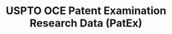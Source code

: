 ---
bigquery: https://console.cloud.google.com/bigquery?p=patents-public-data&d=uspto_oce_pair&page=dataset
citation: 'Graham, S. Marco, A., and Miller, A. (2015). “The USPTO Patent Examination
  Research Dataset: A Window on the Process of Patent Examination.”'
contributors: Graham, S. Marco, A., Miller, A.
cost: None
description: The latest version of PatEx (referred to below as the 2020 release) contains
  detailed information on nearly 11.9 million publicly-viewable provisional and non-provisional
  patent applications to the USPTO and over 4.6 million Patent Cooperation Treaty
  (PCT) applications. It is based on data that OCE downloaded from the Patent Examination
  Data System (PEDS) in April, 2021. The PEDS data are sourced from Public PAIR. The
  first time that OCE used PEDS as the basis of PatEx was for the 2019 release. We
  took the PEDS data and organized it into the familiar PatEx data files, which are
  based on the organization of the Public PAIR portal. The data files include information
  on each application’s characteristics, prosecution history, continuation history,
  claims of foreign priority, patent term adjustment history, publication history,
  and correspondence address information.
documentation: 'For the 2019 and later releases, new technical documentation is available
  https://www.uspto.gov/sites/default/files/documents/PatEx-2019-Technical-Doc.pdf


  A document describing the 2014-2017 data sets is available and can be cited as:
  Graham, Stuart J.H. and Marco, Alan C. and Miller, Richard, The USPTO Patent Examination
  Research Dataset: A Window on the Process of Patent Examination (November 30, 2015).
  Available at SSRN: https://ssrn.com/abstract=2702637.'
last_edit: Mon, 04 Apr 2022 19:06:22 GMT
location: https://www.uspto.gov/ip-policy/economic-research/research-datasets/patent-examination-research-dataset-public-pair
maintained_by: EconomicsData@uspto.gov
related_publications: https://ssrn.com/abstract=29956744, https://ssrn.com/abstract=2702637
schema_fields: '[''patent_issue_date'', ''inventor_region_code'', ''patent_number'',
  ''recorded_date'', ''correspondence_region_name'', ''child_application_number'',
  ''parent_application_number'', ''correspondence_country_name'', ''application_number_pair'',
  ''uspc_class'', ''abandon_date'', ''event_description'', ''event_code'', ''examiner_id'',
  ''correspondence_region_code'', ''inventor_name_middle'', ''application_number'',
  ''correspondence_city'', ''parent_filing_date'', ''aia_first_to_file'', ''inventor_name_first'',
  ''wipo_pub_date'', ''examiner_name_middle'', ''atty_docket_number'', ''child_filing_date'',
  ''foreign_parent_id'', ''foreign_parent_date'', ''file_location_date'', ''small_entity_indicator'',
  ''examiner_name_first'', ''correspondence_country_code'', ''invention_title'', ''examiner_art_unit'',
  ''earliest_pgpub_number'', ''correspondence_street_line_1'', ''sequence_number'',
  ''filing_date'', ''inventor_country_code'', ''status_code'', ''appl_status_code'',
  ''inventor_rank'', ''appl_status_date'', ''disposal_type'', ''correspondence_postal_code'',
  ''correspondence_name_line_1'', ''earliest_pgpub_date'', ''file_location'', ''inventor_name_last'',
  ''correspondence_street_line_2'', ''inventor_address_type'', ''uspc_subclass'',
  ''wipo_pub_number'', ''correspondence_name_line_2'', ''status_description'', ''continuation_type'',
  ''invention_subject_matter'', ''application_type'', ''parent_country_code'', ''inventor_country_name'',
  ''examiner_name_last'', ''customer_number'', ''confirm_number'', ''parent_country'']'
shortname: patex
tags:
- patents
- legal
- history
terms_of_use: 'USPTO’s online databases are not designed or intended to be a source
  for bulk downloads of USPTO data when accessed through the website’s interfaces.
  Individuals, companies, IP addresses, or blocks of IP addresses who, in effect,
  deny or decrease service by generating unusually high numbers of database accesses
  (searches, pages, or hits), whether generated manually or in an automated fashion,
  may be denied access to USPTO servers without notice.


  Bulk data products may be separately obtained from the USPTO, either for free or
  at the cost of dissemination. For details, see information on Electronic Bulk Data
  Products: https://www.uspto.gov/learning-and-resources/electronic-bulk-data-products'
title: USPTO OCE Patent Examination Research Data (PatEx)
uuid: 4342caa7-23af-420c-b2f6-6088f133df6a
---